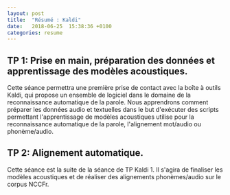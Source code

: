 ```yaml
---
layout: post
title:  "Résumé : Kaldi"
date:   2018-06-25  15:38:36 +0100
categories: resume
---
```


## TP 1: Prise en main, préparation des données et apprentissage des modèles acoustiques.

Cette séance permettra une première prise de contact avec la boîte à outils Kaldi, qui propose un ensemble de logiciel dans le domaine de la reconnaissance automatique de la parole.
Nous apprendrons comment préparer les données audio et textuelles dans le but d'exécuter des scripts permettant l'apprentissage de modèles acoustiques utilise pour la reconnaissance automatique de la parole, l'alignement mot/audio ou phonème/audio.


## TP 2: Alignement automatique.

Cette séance est la suite de la séance de TP Kaldi 1. Il s'agira de finaliser les modèles acoustiques et de réaliser des alignements phonèmes/audio sur le corpus NCCFr.
